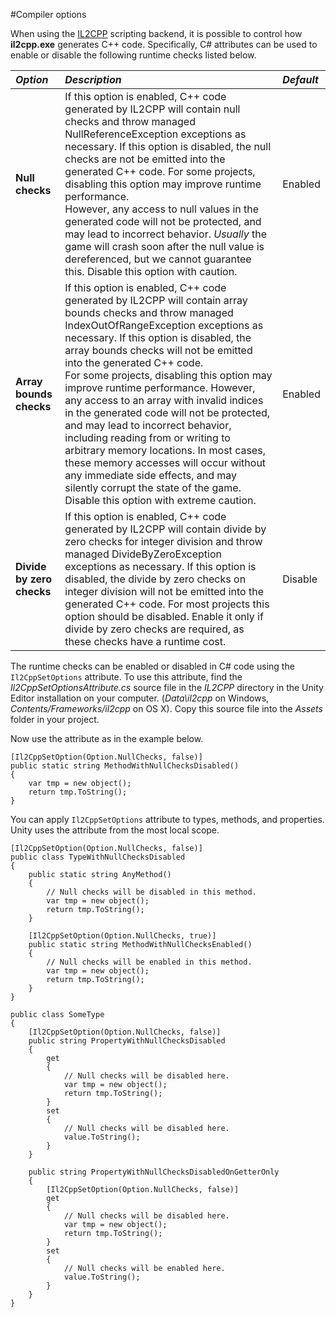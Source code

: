 #Compiler options

When using the [IL2CPP](IL2CPP) scripting backend, it is possible to control how __il2cpp.exe__ generates C++ code. Specifically, C# attributes can be used to enable or disable the following runtime checks listed below.

| **_Option_** | **_Description_** | **_Default_** | 
|:---|:---|:---| 
|__Null checks__ | If this option is enabled, C++ code generated by IL2CPP will contain null checks and throw managed NullReferenceException exceptions as necessary. If this option is disabled, the null checks are not be emitted into the generated C++ code. For some projects, disabling this option may improve runtime performance. <br/>However, any access to null values in the generated code will not be protected, and may lead to incorrect behavior. _Usually_ the game will crash soon after the null value is dereferenced, but we cannot guarantee this. Disable this option with caution. | Enabled | 
|__Array bounds checks__ | If this option is enabled, C++ code generated by IL2CPP will contain array bounds checks and throw managed IndexOutOfRangeException exceptions as necessary. If this option is disabled, the array bounds checks will not be emitted into the generated C++ code. <br/>For some projects, disabling this option may improve runtime performance. However, any access to an array with invalid indices in the generated code will not be protected, and may lead to incorrect behavior, including reading from or writing to arbitrary memory locations. In most cases, these memory accesses will occur without any immediate side effects, and may silently corrupt the state of the game. Disable this option with extreme caution. | Enabled | 
|__Divide by zero checks__ | If this option is enabled, C++ code generated by IL2CPP will contain divide by zero checks for integer division and throw managed DivideByZeroException exceptions as necessary. If this option is disabled, the divide by zero checks on integer division will not be emitted into the generated C++ code. For most projects this option should be disabled. Enable it only if divide by zero checks are required, as these checks have a runtime cost. | Disable | 

The runtime checks can be enabled or disabled in C# code using the `Il2CppSetOptions` attribute. To use this attribute, find the *Il2CppSetOptionsAttribute.cs* source file in the *IL2CPP* directory in the Unity Editor installation on your computer. (*Data\il2cpp* on Windows, *Contents/Frameworks/il2cpp* on OS X). Copy this source file into the *Assets* folder in your project. 

Now use the attribute as in the example below.

```
[Il2CppSetOption(Option.NullChecks, false)]
public static string MethodWithNullChecksDisabled()
{
	var tmp = new object();
	return tmp.ToString();
}
```

You can apply `Il2CppSetOptions` attribute to types, methods, and properties. Unity uses the attribute from the most local scope.

```
[Il2CppSetOption(Option.NullChecks, false)]
public class TypeWithNullChecksDisabled
{
	public static string AnyMethod()
	{
		// Null checks will be disabled in this method.
		var tmp = new object();
		return tmp.ToString();
	}

	[Il2CppSetOption(Option.NullChecks, true)]
	public static string MethodWithNullChecksEnabled()
	{
		// Null checks will be enabled in this method.
		var tmp = new object();
		return tmp.ToString();
	}
}
```

```
public class SomeType
{
	[Il2CppSetOption(Option.NullChecks, false)]
	public string PropertyWithNullChecksDisabled
	{
		get
		{
			// Null checks will be disabled here.
			var tmp = new object();
			return tmp.ToString();
		}
		set
		{
			// Null checks will be disabled here.
			value.ToString();
		}
	}

	public string PropertyWithNullChecksDisabledOnGetterOnly
	{
		[Il2CppSetOption(Option.NullChecks, false)]
		get
		{
			// Null checks will be disabled here.
			var tmp = new object();
			return tmp.ToString();
		}
		set
		{
			// Null checks will be enabled here.
			value.ToString();
		}
	}
}
```
